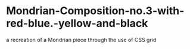 # Mondrian-Composition-no.3-with-red-blue.-yellow-and-black
a recreation of a Mondrian piece through the use of CSS grid
